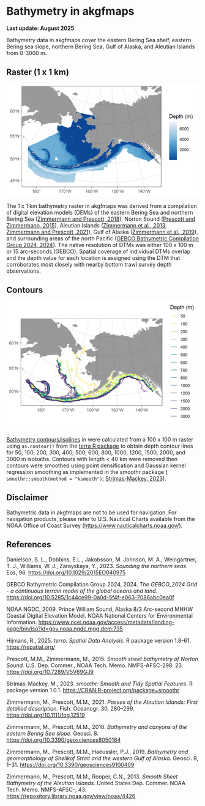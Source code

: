 # Bathymetry in akgfmaps

**Last update: August 2025**

Bathymetry data in akgfmaps cover the eastern Bering Sea shelf, eastern Bering sea slope, northern Bering Sea, Gulf of Alaska, and Aleutian Islands from 0-3000 m.

## Raster (1 x 1 km)

![](/assets/bathy_images/akgfmaps_raster.png)

The 1 x 1 km bathymetry raster in akgfmaps was derived from a compilation of digital elevation models (DEMs) of the eastern Bering Sea and northern Bering Sea ([Zimmermann and Prescott, 2018](https://doi.org/10.3390/geosciences8050184)), Norton Sound ([Prescott and Zimmermann, 2015](https://doi.org/10.7289/V5V69GJ9)), Aleutian Islands ([Zimmermann et al., 2013](https://repository.library.noaa.gov/view/noaa/4426); [Zimmermann and Prescott, 2021](https://doi.org/10.1111/fog.12519)), Gulf of Alaska ([Zimmermann et al., 2019](https://doi.org/10.3390/geosciences9100409)), and surrounding areas of the north Pacific ([GEBCO Bathymetric Compilation Group 2024, 2024](https://doi.org/10.5285/1c44ce99-0a0d-5f4f-e063-7086abc0ea0f)). The native resolution of DTMs was either 100 x 100 m or 15 arc-seconds (GEBCO). Spatial coverage of individual DTMs overlap and the depth value for each location is assigned using the DTM that corroborates most closely with nearby bottom trawl survey depth observations.

## Contours

![](/assets/bathy_images/akgfmaps_contours.png)

[Bathymetry contours/isolines](./inst/extdata/bathymetry.gpkg) in were calculated from a 100 x 100 m raster using `as.contour()` from the [terra R package](https://rspatial.org/) to obtain depth contour lines for 50, 100, 200, 300, 400, 500, 600, 800, 1000, 1200, 1500, 2000, and 3000 m isobaths. Contours with length \< 40 km were removed then contours were smoothed using point densification and Gaussian kernel regression smoothing as implemented in the smoothr package ( `smoothr::smooth(method = "ksmooth")`; [Strimas-Mackey, 2023](https://CRAN.R-project.org/package=smoothr)).

## Disclaimer

Bathymetric data in akgfmaps are not to be used for navigation. For navigation products, please refer to U.S. Nautical Charts available from the NOAA Office of Coast Survey [(https://www.nauticalcharts.noaa.gov/)](https://www.nauticalcharts.noaa.gov/).

## References

Danielson, S. L., Dobbins, E.L., Jakobsson, M. Johnson, M. A., Weingartner, T. J., Williams, W. J., Zarayskaya, Y., 2023. *Sounding the northern seas*. Eos, 96. <https://doi.org/10.1029/2015EO040975>

GEBCO Bathymetric Compilation Group 2024, 2024. *The GEBCO_2024 Grid - a continuous terrain model of the global oceans and land.* <https://doi.org/10.5285/1c44ce99-0a0d-5f4f-e063-7086abc0ea0f>

NOAA NGDC, 2009. Prince William Sound, Alaska 8/3 Arc-second MHHW Coastal Digital Elevation Model. NOAA National Centers for Environmental Information. <https://www.ncei.noaa.gov/access/metadata/landing-page/bin/iso?id=gov.noaa.ngdc.mgg.dem:735>

Hijmans, R., 2025. *terra: Spatial Data Analysis*. R package version 1.8-61. <https://rspatial.org/>

Prescott, M.M., Zimmermann, M., 2015. *Smooth sheet bathymetry of Norton Sound.* U.S. Dep. Commer., NOAA Tech. Memo. NMFS-AFSC-298. 23. <https://doi.org/10.7289/V5V69GJ9>

Strimas-Mackey, M., 2023. *smoothr: Smooth and Tidy Spatial Features*. R package version 1.0.1.
  <https://CRAN.R-project.org/package=smoothr>

Zimmermann, M., Prescott, M.M., 2021. *Passes of the Aleutian Islands: First detailed description.* Fish. Oceanogr. 30, 280–299. <https://doi.org/10.1111/fog.12519>

Zimmermann, M., Prescott, M.M., 2018. *Bathymetry and canyons of the eastern Bering Sea slope.* Geosci. 8. <https://doi.org/10.3390/geosciences8050184>

Zimmermann, M., Prescott, M.M., Haeussler, P.J., 2019. *Bathymetry and geomorphology of Shelikof Strait and the western Gulf of Alaska.* Geosci. 9, 1–31. <https://doi.org/10.3390/geosciences9100409>

Zimmermann, M., Prescott, M.M., Rooper, C.N., 2013. *Smooth Sheet Bathymetry of the Aleutian Islands.* United States Dep. Commer. NOAA Tech. Memo. NMFS-AFSC-, 43. <https://repository.library.noaa.gov/view/noaa/4426>

